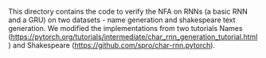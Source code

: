 This directory contains the code to verify the NFA on RNNs (a basic RNN and a GRU) on two datasets - 
name generation and shakespeare text generation. We modified the implementations from two tutorials 
Names (https://pytorch.org/tutorials/intermediate/char_rnn_generation_tutorial.html) and Shakespeare (https://github.com/spro/char-rnn.pytorch).

